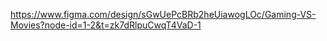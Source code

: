 https://www.figma.com/design/sGwUePcBRb2heUiawogLOc/Gaming-VS-Movies?node-id=1-2&t=zk7dRlpuCwqT4VaD-1